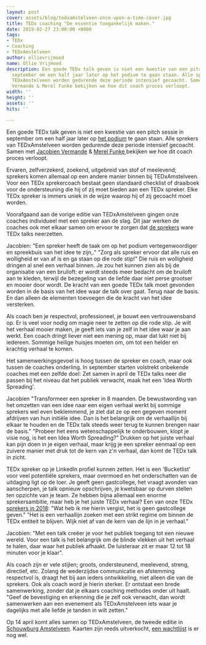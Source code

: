 ```yaml
---
layout: post
cover: assets/blog/tedxamstelveen-once-upon-a-time-cover.jpg
title: TEDx coaching "De essentie toegankelijk maken."
date: 2019-02-27 23:00:00 +0000
tags:
- TEDx
- Coaching
- TEDxAmstelveen
author: ollievrijmoed
name: Ollie Vrijmoed
description: Een goede TEDx talk geven is niet een kwestie van een pitch sessie in
  september om een half jaar later op het podium te gaan staan. Alle sprekers van
  TEDxAmstelveen worden gedurende deze periode intensief gecoacht. Samen met Jacobien
  Vermande & Merel Funke bekijken we hoe dit coach proces verloopt.
width: ''
height: ''
assets: ''
hits: ''

---
```

Een goede TEDx talk geven is niet een kwestie van een pitch sessie in september om een half jaar later op [het podium](https://tedxamstelveen.com/event/ "TEDxAmstelveen") te gaan staan. Alle sprekers van TEDxAmstelveen worden gedurende deze periode intensief gecoacht. Samen met [Jacobien Vermande](https://tedxamstelveen.com/team/jacobien-vermande/ "Jacobien Vermande") & [Merel Funke ](https://tedxamstelveen.com/team/merel-funke/ "Merel Funke")bekijken we hoe dit coach proces verloopt.

Ervaren, zelfverzekerd, zoekend, uitgebreid van stof of meelevend; sprekers komen allemaal op een andere manier binnen bij TEDxAmstelveen. Voor een TEDx sprekercoach bestaat geen standaard checklist of draaiboek voor de ondersteuning die hij of zij moet bieden aan een TEDx spreker. Elke TEDx spreker is immers uniek in de wijze waarop hij of zij gecoacht moet worden.

Voorafgaand aan de vorige editie van TEDxAmstelveen gingen onze coaches individueel met een spreker aan de slag. Dit jaar werken de coaches ook met elkaar samen om ervoor te zorgen dat [de sprekers](https://tedxamstelveen.com/sprekers/ "TEDx Sprekers") ware TEDx talks neerzetten.

<span class="redx">Jacobien</span>: "Een spreker heeft de taak om op het podium vertegenwoordiger en spreekbuis van het idee te zijn,." "Zorg als spreker ervoor dat alle ruis en wolligheid er van af is en ga staan op die rode stip!" Die ruis en wolligheid dringen al snel een verhaal binnen. Je zou het kunnen zien als bij de organisatie van een bruiloft: er wordt steeds meer bedacht om de bruiloft aan te kleden, terwijl de bezegeling van de liefde daar niet perse grootser en mooier door wordt. De kracht van een goede TEDx talk moet gevonden worden in de basis van het idee waar de talk over gaat. Terug naar de basis. En dan alleen de elementen toevoegen die de kracht van het idee versterken.

Als coach ben je respectvol, professioneel, je bouwt een vertrouwensband op. Er is veel voor nodig om magie neer te zetten op die rode stip. Je wilt het verhaal mooier maken, je geeft iets van je zelf in het idee waar je aan werkt. Een coach dringt liever niet een mening op, maar dat lukt niet bij iedereen. Sommige heilige huisjes moeten om, om tot een helder en krachtig verhaal te komen.

Het samenwerkingsgevoel is hoog tussen de spreker en coach, maar ook tussen de coaches onderling. In september starten volstrekt onbekende coaches met een zelfde doel: Zet samen in april de TEDx talks neer die passen bij het niveau dat het publiek verwacht, maak het een <span class="redx">'Idea Worth Spreading'</span>.

Jacobien "Transformeer een spreker in 8 maanden. De bewustwording van het omzetten van een idee naar een eigen verhaal werkt bij sommige sprekers wel even beklemmend, je ziet dat ze op een gegeven moment afdrijven van hun initiële idee. Dan is het belangrijk om de verhaallijn bij elkaar te houden en de TEDx talk steeds weer terug te kunnen brengen naar de basis." "Probeer het eens wetenschappelijk te onderbouwen, klopt je visie nog, is het een Idea Worth Spreading?" Drukken op het juiste verhaal kan pijn doen in je eigen verhaal, maar krijg je een spreker eenmaal op een zuivere manier met druk tot de kern van z'n verhaal, dan komt de TEDx talk in zicht.

TEDx spreker op je LinkedIn profiel kunnen zetten. Het is een 'Bucketlist' voor veel potentiële sprekers, maar overmoed en het onderschatten van de uitdaging ligt op de loer. Je geeft geen gastcollege, het vraagt avonden van aanscherpen, je talk opnieuw opschrijven, je kwetsbaar op durven stellen ten opzichte van je team. Ze hebben bijna allemaal een enorme sprekersambitie, maar heb je het juiste TEDx verhaal? Een van onze TEDx [sprekers in 2018](https://tedxamstelveen.com/2018/ "2018"): "Wat heb ik me hierin vergist, het is geen gastcollege geven." "Het is een verhaallijn zoeken met een strikt regime om binnen de TEDx entiteit te blijven. Wijk niet af van de kern van de lijn in je verhaal."

Jacobien: "Met een talk creëer je voor het publiek toegang tot een nieuwe wereld. Voor een talk is het belangrijk om de blinde vlekken uit het verhaal te halen, daar waar het publiek afhaakt. De luisteraar zit er maar 12 tot 18 minuten voor je klaar".

Als coach zijn er vele stijlen; groots, ondersteunend, meelevend, streng, directief, etc. Zolang de wederzijdse communicatie en afstemming respectvol is, draagt het bij aan ieders ontwikkeling, niet alleen die van de sprekers. Ook als coach word je hierin sterker. Er ontstaat een brede samenwerking, zonder dat je elkaars coaching methodes onder uit haalt. "Geef de bevestiging en erkenning die je zelf ook verwacht, dan wordt samenwerken aan een evenement als TEDxAmstelveen iets waar je dagelijks met alle liefde je tanden in wilt zetten."

Op 14 april komt alles samen op TEDxAmstelveen, de tweede editie in [Schouwburg Amstelveen](https://tedxamstelveen.com/event/ "14 april"). Kaarten zijn reeds uitverkocht, [een wachtlijst](https://docs.google.com/forms/d/17Hpx15shsRtoXZnYLfXnLKYxo3ONit2CpRWXmLM9qcY/viewform?edit_requested=true "Wachtlijst") is er nog wel.